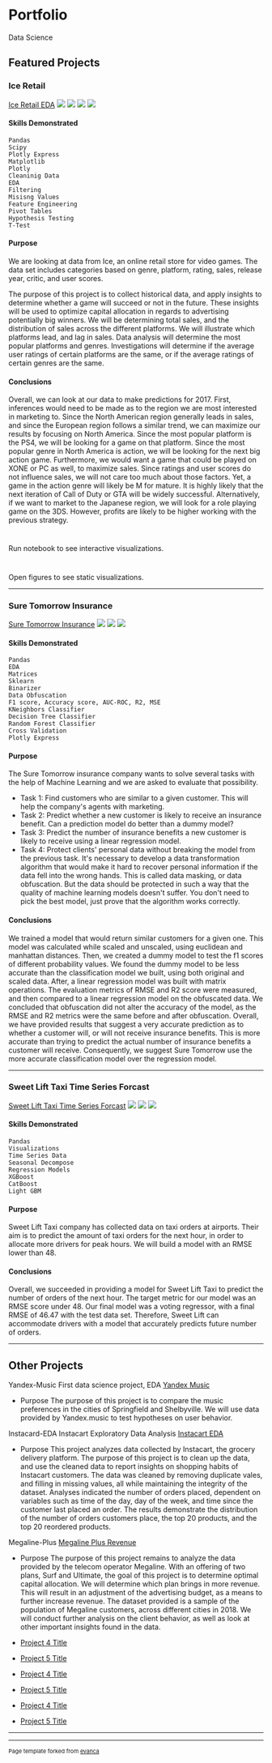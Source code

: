 # Portfolio

Data Science

## Featured Projects

### Ice Retail

[Ice Retail EDA](https://github.com/jodiambra/ICE-Retail/blob/main/ICE%20Retail%20EDA.ipynb)
<img src="ice2.jpeg?raw=true"/>
<img src="ice4.jpeg?raw=true"/>
<img src="ice8.jpeg?raw=true"/>
<img src="ice9.jpeg?raw=true"/>

#### Skills Demonstrated 
    Pandas
    Scipy
    Plotly Express
    Matplotlib
    Plotly
    Cleaninig Data
    EDA
    Filtering
    Misisng Values
    Feature Engineering
    Pivot Tables
    Hypothesis Testing
    T-Test

#### Purpose
We are looking at data from Ice, an online retail store for video games. The data set includes categories based on genre, platform, rating, sales, release year, critic, and user scores.  

The purpose of this project is to collect historical data, and apply insights to determine whether a game will succeed or not in the future. These insights will be used to optimize capital allocation in regards to advertising potentially big winners. We will be determining total sales,  and the distribution  of sales across the different platforms. We will illustrate which platforms lead, and lag in sales. Data analysis will determine the most popular platforms and genres. Investigations will determine if the average user ratings of certain platforms are the same, or if the average ratings of certain genres are the same. 

#### Conclusions
Overall, we can look at our data to make predictions for 2017. First, inferences would need to be made as to the region we are most interested in marketing to. Since the North American region generally leads in sales, and since the European region follows a similar trend, we can maximize our results by focusing on North America. Since the most popular platform is the PS4, we will be looking for a game on that platform. Since the most popular genre in North America is action, we will be looking for the next big action game. Furthermore, we would want a game that could be played on XONE or PC as well, to maximize sales. Since ratings and user scores do not influence sales, we will not care too much about those factors. Yet, a game in the action genre will likely be M for mature. It is highly likely that the next iteration of Call of Duty or GTA will be widely successful. Alternatively, if we want to market to the Japanese region, we will look for a role playing game on the 3DS. However, profits are likely to be higher working with the previous strategy.

#
Run notebook to see interactive visualizations.
#
Open figures to see static visualizations. 

---
### Sure Tomorrow Insurance

[Sure Tomorrow Insurance](https://github.com/jodiambra/Sure-Tomorrow-Insurance/blob/main/Sure%20Tomorrow%20Insurance.ipynb)
<img src="sure1.jpeg?raw=true"/>
<img src="sure2.jpeg?raw=true"/>
<img src="sure3.jpeg?raw=true"/>

#### Skills Demonstrated
    Pandas
    EDA
    Matrices
    Sklearn
    Binarizer
    Data Obfuscation
    F1 score, Accuracy score, AUC-ROC, R2, MSE
    KNeighbors Classifier
    Decision Tree Classifier
    Random Forest Classifier
    Cross Validation
    Plotly Express


#### Purpose
The Sure Tomorrow insurance company wants to solve several tasks with the help of Machine Learning and we are asked to evaluate that possibility.

- Task 1: Find customers who are similar to a given customer. This will help the company's agents with marketing.
- Task 2: Predict whether a new customer is likely to receive an insurance benefit. Can a prediction model do better than a dummy model?
- Task 3: Predict the number of insurance benefits a new customer is likely to receive using a linear regression model.
- Task 4: Protect clients' personal data without breaking the model from the previous task. It's necessary to develop a data transformation algorithm that would make it hard to recover personal information if the data fell into the wrong hands. This is called data masking, or data obfuscation. But the data should be protected in such a way that the quality of machine learning models doesn't suffer. You don't need to pick the best model, just prove that the algorithm works correctly.

#### Conclusions
We trained a model that would return similar customers for a given one. This model was calculated while scaled and unscaled, using euclidean and manhattan distances. Then, we created a dummy model to test the f1 scores of different probability values. We found the dummy model to be less accurate than the classification model we built, using both original and scaled data. After, a linear regression model was built with matrix operations. The evaluation metrics of RMSE and R2 score were measured, and then compared to a linear regression model on the obfuscated data. We concluded that obfuscation did not alter the accuracy of the model, as the RMSE and R2 metrics were the same before and after obfuscation. Overall, we have provided results that suggest a very accurate prediction as to whether a customer will, or will not receive insurance benefits. This is more accurate than trying to predict the actual number of insurance benefits a customer will receive. Consequently, we suggest Sure Tomorrow use the more accurate classification model over the regression model.  

---
### Sweet Lift Taxi Time Series Forcast
[Sweet Lift Taxi Time Series Forcast](https://github.com/jodiambra/Sweet-Lift-Taxi-Time-Series-Predictions/blob/main/Sweet%20Lift%20Time%20Series%20Predictions.ipynb)
<img src="sweet1.jpeg?raw=true"/>
<img src="sweet2.jpeg?raw=true"/>
<img src="sweet3.jpeg?raw=true"/>

#### Skills Demonstrated
    Pandas
    Visualizations
    Time Series Data
    Seasonal Decompose
    Regression Models
    XGBoost
    CatBoost
    Light GBM

#### Purpose
Sweet Lift Taxi company has collected data on taxi orders at airports. Their aim is to predict the amount of taxi orders for the next hour, in order to allocate more drivers for peak hours. We will build a model with an RMSE lower than 48. 

#### Conclusions
Overall, we succeeded in providing a model for Sweet Lift Taxi to predict the number of orders of the next hour. The target metric for our model was an RMSE score under 48. Our final model was a voting regressor, with a final RMSE of 46.47 with the test data set. Therefore, Sweet Lift can accommodate drivers with a model that accurately predicts future number of orders. 

---

## Other Projects

Yandex-Music
First data science project, EDA
[Yandex Music](https://github.com/jodiambra/Yandex-Music/blob/main/Yandex%20Music%20Final.ipynb)

-  Purpose
The purpose of this project is to compare the music preferences in the cities of Springfield and Shelbyville. We will use data provided by Yandex.music to test hypotheses on user behavior.

Instacard-EDA
Instacart Exploratory Data Analysis
[Instacart EDA](https://github.com/jodiambra/Instacart-EDA/blob/main/Instacart%20EDA.ipynb)

-  Purpose
This project analyzes data collected by Instacart, the grocery delivery platform. The purpose of this project is to clean up the data, and use the cleaned data to report insights on shopping habits of Instacart customers. The data  was cleaned by removing duplicate vales, and filling in missing values, all while maintaining the integrity of the dataset. Analyses indicated the number of orders placed, dependent on variables such as time of the day, day of the week, and time since the customer last placed an order. The results demonstrate the distribution of the number of orders customers place, the top 20 products, and the top 20 reordered products. 


Megaline-Plus
[Megaline Plus Revenue](https://github.com/jodiambra/Megaline-Plus/blob/main/Megaline%20EDA.ipynb)

-  Purpose 
The purpose of this project remains to analyze the data provided by the telecom operator Megaline. With an offering of two plans, Surf and Ultimate, the goal of this project is to determine optimal capital allocation. We will determine which plan brings in more revenue. This will result in an adjustment of the advertising budget, as a means to further increase revenue. The dataset provided is a sample of the population of Megaline customers, across different cities in 2018. We will conduct further analysis on the client behavior, as well as look at other important insights found in the data. 


- [Project 4 Title](http://example.com/)
- [Project 5 Title](http://example.com/)
- [Project 4 Title](http://example.com/)
- [Project 5 Title](http://example.com/)
- [Project 4 Title](http://example.com/)
- [Project 5 Title](http://example.com/)
---




---
<p style="font-size:11px">Page template forked from <a href="https://github.com/evanca/quick-portfolio">evanca</a></p>
<!-- Remove above link if you don't want to attibute -->

